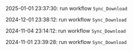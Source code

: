 2025-01-01 23:37:30: run workflow `Sync_Download` 

2024-12-01 23:38:12: run workflow `Sync_Download` 

2024-11-04 23:14:12: run workflow `Sync_Download` 

2024-11-01 23:39:28: run workflow `Sync_Download` 


